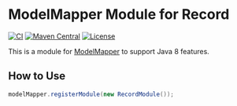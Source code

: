# ModelMapper Module for Record

[![CI](https://github.com/modelmapper/modelmapper-module-record/actions/workflows/ci.yml/badge.svg)](https://github.com/modelmapper/modelmapper/actions/workflows/ci.yml)
[![Maven Central](https://maven-badges.herokuapp.com/maven-central/org.modelmapper/modelmapper-module-record/badge.svg)](https://maven-badges.herokuapp.com/maven-central/org.modelmapper/modelmapper-module-record)
[![License](http://img.shields.io/:license-apache-brightgreen.svg)](http://www.apache.org/licenses/LICENSE-2.0.html)

This is a module for [ModelMapper](http://modelmapper.org) to support Java 8 features.

## How to Use

```java
modelMapper.registerModule(new RecordModule());
```

